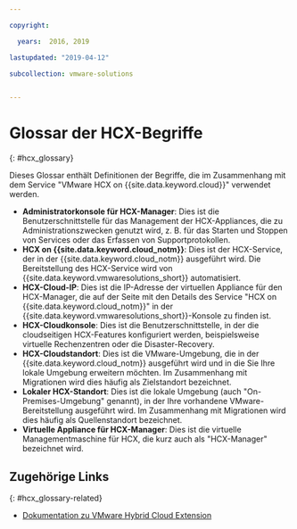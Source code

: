 ```yaml
---

copyright:

  years:  2016, 2019

lastupdated: "2019-04-12"

subcollection: vmware-solutions


---
```


# Glossar der HCX-Begriffe
{: #hcx_glossary}

Dieses Glossar enthält Definitionen der Begriffe, die im Zusammenhang mit dem Service "VMware HCX on {{site.data.keyword.cloud}}" verwendet werden.

* **Administratorkonsole für HCX-Manager**: Dies ist die Benutzerschnittstelle für das Management der HCX-Appliances, die zu Administrationszwecken genutzt wird, z. B. für das Starten und Stoppen von Services oder das Erfassen von Supportprotokollen.
* **HCX on {{site.data.keyword.cloud_notm}}**: Dies ist der HCX-Service, der in der {{site.data.keyword.cloud_notm}} ausgeführt wird. Die Bereitstellung des HCX-Service wird von {{site.data.keyword.vmwaresolutions_short}} automatisiert.
* **HCX-Cloud-IP**: Dies ist die IP-Adresse der virtuellen Appliance für den HCX-Manager, die auf der Seite mit den Details des Service "HCX on {{site.data.keyword.cloud_notm}}" in der {{site.data.keyword.vmwaresolutions_short}}-Konsole zu finden ist.
* **HCX-Cloudkonsole**: Dies ist die Benutzerschnittstelle, in der die cloudseitigen HCX-Features konfiguriert werden, beispielsweise virtuelle Rechenzentren oder die Disaster-Recovery.
* **HCX-Cloudstandort**: Dies ist die VMware-Umgebung, die in der {{site.data.keyword.cloud_notm}} ausgeführt wird und in die Sie Ihre lokale Umgebung erweitern möchten. Im Zusammenhang mit Migrationen wird dies häufig als Zielstandort bezeichnet.
* **Lokaler HCX-Standort**: Dies ist die lokale Umgebung (auch "On-Premises-Umgebung" genannt), in der Ihre vorhandene VMware-Bereitstellung ausgeführt wird. Im Zusammenhang mit Migrationen wird dies häufig als Quellenstandort bezeichnet.
* **Virtuelle Appliance für HCX-Manager**: Dies ist die virtuelle Managementmaschine für HCX, die kurz auch als "HCX-Manager" bezeichnet wird.

## Zugehörige Links
{: #hcx_glossary-related}

* [Dokumentation zu VMware Hybrid Cloud Extension](https://cloud.vmware.com/vmware-hcx/resources)
